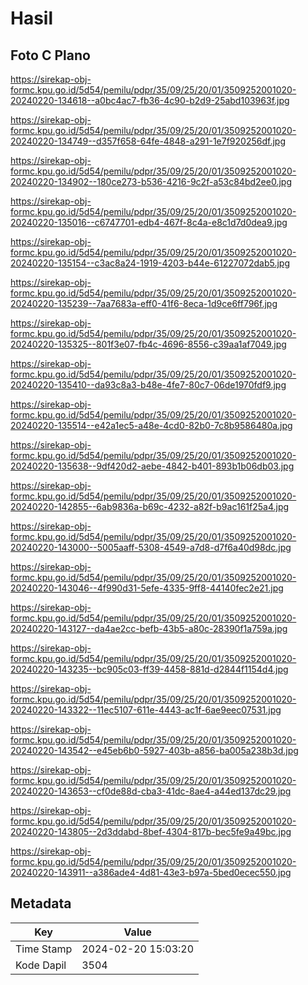 # Hasil

## Foto C Plano

https://sirekap-obj-formc.kpu.go.id/5d54/pemilu/pdpr/35/09/25/20/01/3509252001020-20240220-134618--a0bc4ac7-fb36-4c90-b2d9-25abd103963f.jpg

https://sirekap-obj-formc.kpu.go.id/5d54/pemilu/pdpr/35/09/25/20/01/3509252001020-20240220-134749--d357f658-64fe-4848-a291-1e7f920256df.jpg

https://sirekap-obj-formc.kpu.go.id/5d54/pemilu/pdpr/35/09/25/20/01/3509252001020-20240220-134902--180ce273-b536-4216-9c2f-a53c84bd2ee0.jpg

https://sirekap-obj-formc.kpu.go.id/5d54/pemilu/pdpr/35/09/25/20/01/3509252001020-20240220-135016--c6747701-edb4-467f-8c4a-e8c1d7d0dea9.jpg

https://sirekap-obj-formc.kpu.go.id/5d54/pemilu/pdpr/35/09/25/20/01/3509252001020-20240220-135154--c3ac8a24-1919-4203-b44e-61227072dab5.jpg

https://sirekap-obj-formc.kpu.go.id/5d54/pemilu/pdpr/35/09/25/20/01/3509252001020-20240220-135239--7aa7683a-eff0-41f6-8eca-1d9ce6ff796f.jpg

https://sirekap-obj-formc.kpu.go.id/5d54/pemilu/pdpr/35/09/25/20/01/3509252001020-20240220-135325--801f3e07-fb4c-4696-8556-c39aa1af7049.jpg

https://sirekap-obj-formc.kpu.go.id/5d54/pemilu/pdpr/35/09/25/20/01/3509252001020-20240220-135410--da93c8a3-b48e-4fe7-80c7-06de1970fdf9.jpg

https://sirekap-obj-formc.kpu.go.id/5d54/pemilu/pdpr/35/09/25/20/01/3509252001020-20240220-135514--e42a1ec5-a48e-4cd0-82b0-7c8b9586480a.jpg

https://sirekap-obj-formc.kpu.go.id/5d54/pemilu/pdpr/35/09/25/20/01/3509252001020-20240220-135638--9df420d2-aebe-4842-b401-893b1b06db03.jpg

https://sirekap-obj-formc.kpu.go.id/5d54/pemilu/pdpr/35/09/25/20/01/3509252001020-20240220-142855--6ab9836a-b69c-4232-a82f-b9ac161f25a4.jpg

https://sirekap-obj-formc.kpu.go.id/5d54/pemilu/pdpr/35/09/25/20/01/3509252001020-20240220-143000--5005aaff-5308-4549-a7d8-d7f6a40d98dc.jpg

https://sirekap-obj-formc.kpu.go.id/5d54/pemilu/pdpr/35/09/25/20/01/3509252001020-20240220-143046--4f990d31-5efe-4335-9ff8-44140fec2e21.jpg

https://sirekap-obj-formc.kpu.go.id/5d54/pemilu/pdpr/35/09/25/20/01/3509252001020-20240220-143127--da4ae2cc-befb-43b5-a80c-28390f1a759a.jpg

https://sirekap-obj-formc.kpu.go.id/5d54/pemilu/pdpr/35/09/25/20/01/3509252001020-20240220-143235--bc905c03-ff39-4458-881d-d2844f1154d4.jpg

https://sirekap-obj-formc.kpu.go.id/5d54/pemilu/pdpr/35/09/25/20/01/3509252001020-20240220-143322--11ec5107-611e-4443-ac1f-6ae9eec07531.jpg

https://sirekap-obj-formc.kpu.go.id/5d54/pemilu/pdpr/35/09/25/20/01/3509252001020-20240220-143542--e45eb6b0-5927-403b-a856-ba005a238b3d.jpg

https://sirekap-obj-formc.kpu.go.id/5d54/pemilu/pdpr/35/09/25/20/01/3509252001020-20240220-143653--cf0de88d-cba3-41dc-8ae4-a44ed137dc29.jpg

https://sirekap-obj-formc.kpu.go.id/5d54/pemilu/pdpr/35/09/25/20/01/3509252001020-20240220-143805--2d3ddabd-8bef-4304-817b-bec5fe9a49bc.jpg

https://sirekap-obj-formc.kpu.go.id/5d54/pemilu/pdpr/35/09/25/20/01/3509252001020-20240220-143911--a386ade4-4d81-43e3-b97a-5bed0ecec550.jpg


## Metadata

| Key        | Value               |
| ---------- | ------------------- |
| Time Stamp | 2024-02-20 15:03:20 |
| Kode Dapil | 3504                |



